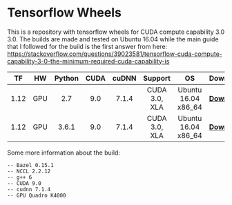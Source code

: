 # Tensorflow Wheels
This is a repository with tensorflow wheels for CUDA compute capability 3.0 3.0. The builds are made and tested on Ubuntu 16.04 while the main guide that I followed for the build is the first answer from here: https://stackoverflow.com/questions/39023581/tensorflow-cuda-compute-capability-3-0-the-minimum-required-cuda-capability-is

| TF | HW |Python | CUDA | cuDNN | Support | OS | Download |
|:------:|:------:|:------:|:----:|:-------:|:-----:|:------------:|:------:|
| 1.12 |GPU|   2.7  | 9.0 | 7.1.4 | CUDA 3.0, XLA | Ubuntu 16.04 x86_64 |[**Download**](https://github.com/gpetrak/tensorflow-wheels/releases/download/r1.14.cp27.gpu/tensorflow-1.12.3-cp27-cp27mu-linux_x86_64.whl)|
| 1.12 |GPU|   3.6.1  | 9.0 | 7.1.4 |CUDA 3.0, XLA | Ubuntu 16.04 x86_64 |[**Download**](https://github.com/davidenunes/tensorflow-wheels/releases/download/r1.14.cp36/tensorflow-1.12.3-cp36-cp36m-linux_x86_64.whl)|

Some more information about the build:

    -- Bazel 0.15.1
    -- NCCL 2.2.12
    -- g++ 6
    -- CUDA 9.0
    -- cudnn 7.1.4
    -- GPU Quadro K4000
    
